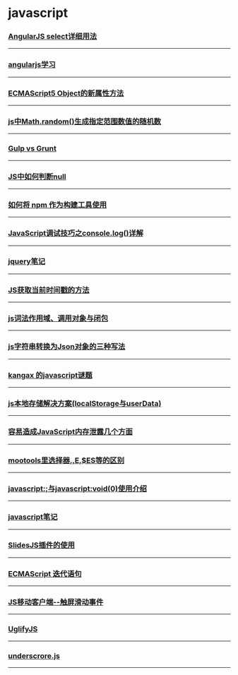 javascript
==========

### [AngularJS select详细用法](angularjs-select)

---

### [angularjs学习](angularjs-study)

---

### [ECMAScript5 Object的新属性方法](ecmascript5-object-method-of-new-properties)

---

### [js中Math.random()生成指定范围数值的随机数](generate-random-number)

---

### [Gulp vs Grunt](gulp-vs-grunt)

---

### [JS中如何判断null](how-to-judge-whether-a-null-in-js)

---

### [如何将 npm 作为构建工具使用](how-use-npm-as-build-tool)

---

### [JavaScript调试技巧之console.log()详解](javascript-debugging-technique-of-the-console-the-log-rounding)

---

### [jquery笔记](jquery-note)

---

### [JS获取当前时间戳的方法](js-method-obtains-a-handle-to-the-current-timestamp)

---

### [js词法作用域、调用对象与闭包](js-scope-callObject-closuer)

---

### [js字符串转换为Json对象的三种写法](js-string-is-converted-to-a-json-object-of-three-types-of-writing)

---

### [kangax 的javascript谜题](kangax-javascript-examination)

---

### [js本地存储解决方案(localStorage与userData)](localStorage)

---

### [容易造成JavaScript内存泄露几个方面](may-cause-memory-leak-reason)

---

### [mootools里选择器$,$$,$E,$ES等的区别](mootools-selector-diff)

---

### [javascript:;与javascript:void(0)使用介绍](no-jump-href)

---

### [javascript笔记](note)

---

### [SlidesJS插件的使用](slidesjs)

---

### [ECMAScript 迭代语句](statements-iterative)

---

### [JS移动客户端--触屏滑动事件](touch-event)

---

### [UglifyJS](UglifyJS)

---

### [underscrore.js](underscrore)

---
